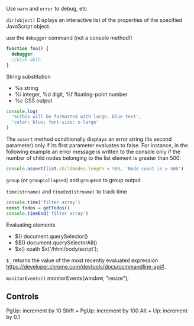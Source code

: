 Use `warn` and `error` to debug, etc

`dir(object)` Displays an interactive list of the properties of the specified JavaScript object.

use the `debugger` command (not a console method!)

```js
function foo() {
  debugger
  //blah ablh
}
```

String substitution

- %s string
- %i integer, %d digit, %f floating-point number
- %c CSS output

```js
console.log(
  '%cThis will be formatted with large, blue text',
  'color: blue; font-size: x-large'
)
```

The `assert` method conditionally displays an error string (its second parameter) only if its first parameter evaluates to false. For instance, in the following example an error message is written to the console only if the number of child nodes belonging to the list element is greater than 500:

```js
console.assert(list.childNodes.length < 500, 'Node count is > 500')
```

`group` (or `groupCollapsed`) and `groupEnd` to group output

`time(strname)` and `timeEnd(strname)` to track time

```js
console.time('filter array')
const todos = getTodos()
console.timeEnd('filter array')
```

Evaluating elements

- $() document.querySelector()
- $$() document.querySelectorAll()
- $x() xpath $x('/html/body/script');

`$_` returns the value of the most recently evaluated expression https://developer.chrome.com/devtools/docs/commandline-api#_

`monitorEvents()`
monitorEvents(window, "resize");

## Controls

PgUp: increment by 10
Shift + PgUp: increment by 100
Alt + Up: increment by 0.1
